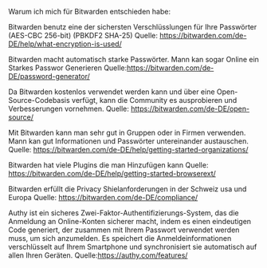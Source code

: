 Warum ich mich für Bitwarden entschieden habe:

Bitwarden benutz eine der sichersten Verschlüsslungen für Ihre Passwörter (AES-CBC 256-bit) (PBKDF2 SHA-25) Quelle:  https://bitwarden.com/de-DE/help/what-encryption-is-used/

Bitwarden macht automatisch starke Passwörter. Mann kan sogar Online ein Starkes Passwor Generieren Quelle:https://bitwarden.com/de-DE/password-generator/

Da Bitwarden kostenlos verwendet werden kann und über eine Open-Source-Codebasis verfügt, kann die Community es ausprobieren und Verbesserungen vornehmen. Quelle: https://bitwarden.com/de-DE/open-source/

Mit Bitwarden kann man sehr gut in Gruppen oder in Firmen verwenden. Mann kan gut Informationen und Passwörter untereinander austauschen. Quelle: https://bitwarden.com/de-DE/help/getting-started-organizations/

Bitwarden hat viele Plugins die man Hinzufügen kann Quelle: https://bitwarden.com/de-DE/help/getting-started-browserext/

Bitwarden erfüllt die Privacy Shielanforderungen in der Schweiz usa und Europa Quelle: https://bitwarden.com/de-DE/compliance/

Authy ist ein sicheres Zwei-Faktor-Authentifizierungs-System, das die Anmeldung an Online-Konten sicherer macht, indem es einen eindeutigen Code generiert, der zusammen mit Ihrem Passwort verwendet werden muss, um sich anzumelden. Es speichert die Anmeldeinformationen verschlüsselt auf Ihrem Smartphone und synchronisiert sie automatisch auf allen Ihren Geräten. Quelle:https://authy.com/features/
